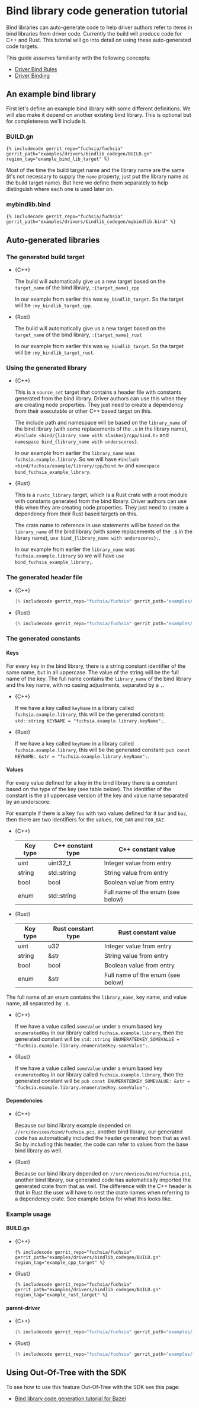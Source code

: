 # Bind library code generation tutorial

Bind libraries can auto-generate code to help driver authors refer to items in
bind libraries from driver code. Currently the build will produce code for C++ and Rust.
This tutorial will go into detail on using these auto-generated code targets.

This guide assumes familiarity with the following concepts:

 * [Driver Bind Rules](/docs/development/drivers/tutorials/bind-rules-tutorial.md)
 * [Driver Binding](/docs/development/drivers/concepts/device_driver_model/driver-binding.md)

## An example bind library

First let's define an example bind library with some different definitions. We will also make it
depend on another existing bind library. This is optional but for completeness we'll include it.

### BUILD.gn

```gn {:.devsite-disable-click-to-copy}
{% includecode gerrit_repo="fuchsia/fuchsia" gerrit_path="examples/drivers/bindlib_codegen/BUILD.gn" region_tag="example_bind_lib_target" %}
```

Most of the time the build target name and the library name are the same (it's
not necessary to supply the `name` property, just put the library name as the build target name).
But here we define them separately to help distinguish where each one is used later on.

### mybindlib.bind

```none {:.devsite-disable-click-to-copy}
{% includecode gerrit_repo="fuchsia/fuchsia" gerrit_path="examples/drivers/bindlib_codegen/mybindlib.bind" %}
```

## Auto-generated libraries

### The generated build target

* {C++}

  The build will automatically give us a new target based on the `target_name` of the bind library,
  `:{target_name}_cpp`

  In our example from earlier this was `my_bindlib_target`. So the target will be
  `:my_bindlib_target_cpp`.

* {Rust}

  The build will automatically give us a new target based on the `target_name` of the bind library,
  `:{target_name}_rust`

  In our example from earlier this was `my_bindlib_target`. So the target will be
  `:my_bindlib_target_rust`.

### Using the generated library

* {C++}

  This is a `source_set` target that contains a header file with constants generated from the
  bind library. Driver authors can use this when they are creating node properties. They just need
  to create a dependency from their executable or other C++ based target on this.

  The include path and namespace will be based on the `library_name` of the bind library (with
  some replacements of the `.`s in the library name),
  `#include <bind/{library_name with slashes}/cpp/bind.h>` and
  `namespace bind_{library_name with underscores}`.

  In our example from earlier the `library_name` was `fuchsia.example.library`. So we will have
  `#include <bind/fuchsia/example/library/cpp/bind.h>` and `namespace bind_fuchsia_example_library`.

* {Rust}

  This is a `rustc_library` target, which is a Rust crate with a root module with constants
  generated from the bind library. Driver authors can use this when they are creating node
  properties. They just need to create a dependency from their Rust based targets on this.

  The crate name to reference in use statements will be based on the `library_name` of the
  bind library (with some replacements of the `.`s in the library name),
  `use bind_{library_name with underscores};`.

  In our example from earlier the `library_name` was `fuchsia.example.library` so we will have
  `use bind_fuchsia_example_library;`.

### The generated header file

* {C++}

  ```cpp {:.devsite-disable-click-to-copy}
  {% includecode gerrit_repo="fuchsia/fuchsia" gerrit_path="examples/drivers/bindlib_codegen/cpp_codegen.h.golden" exclude_regexp="// Copyright.*|// Use of.*|// found in.*" %}
  ```

* {Rust}

  ```rust {:.devsite-disable-click-to-copy}
  {% includecode gerrit_repo="fuchsia/fuchsia" gerrit_path="examples/drivers/bindlib_codegen/rust_codegen.rs.golden" exclude_regexp="// Copyright.*|// Use of.*|// found in.*" %}
  ```

### The generated constants

#### Keys

For every key in the bind library, there is a string constant identifier of the same name,
but in all uppercase. The value of the string will be the full name of the key.
The full name contains the `library_name` of the bind library and the key name, with no
casing adjustments, separated by a `.`.

* {C++}

  If we have a key called `keyName` in a library called `fuchsia.example.library`, this will be the
  generated constant: `std::string KEYNAME = "fuchsia.example.library.keyName";`.

* {Rust}

  If we have a key called `keyName` in a library called `fuchsia.example.library`, this will be the
  generated constant: `pub const KEYNAME: &str = "fuchsia.example.library.keyName";`.

#### Values

For every value defined for a key in the bind library there is a constant based on the type
of the key (see table below). The identifier of the constant is the all uppercase version of
the key and value name separated by an underscore.

For example if there is a key `foo` with two values defined for it `bar` and `baz`, then there are
two identifiers for the values, `FOO_BAR` and `FOO_BAZ`.

* {C++}

  Key type | C++ constant type | C++ constant value
  -------- | ----------------- | ------------------
  uint     | uint32_t          | Integer value from entry
  string   | std::string       | String value from entry
  bool     | bool              | Boolean value from entry
  enum     | std::string       | Full name of the enum (see below)

* {Rust}

  Key type | Rust constant type | Rust constant value
  -------- | ------------------ | ------------------
  uint     | u32                | Integer value from entry
  string   | &str               | String value from entry
  bool     | bool               | Boolean value from entry
  enum     | &str               | Full name of the enum (see below)


The full name of an enum contains the `library_name`, key name, and value name,
all separated by `.`s.

* {C++}

  If we have a value called `someValue` under a enum based key `enumeratedKey` in our library
  called `fuchsia.example.library`, then the generated constant will be
  `std::string ENUMERATEDKEY_SOMEVALUE = "fuchsia.example.library.enumeratedKey.someValue";`.

* {Rust}

  If we have a value called `someValue` under a enum based key `enumeratedKey` in our library
  called `fuchsia.example.library`, then the generated constant will be
  `pub const ENUMERATEDKEY_SOMEVALUE: &str = "fuchsia.example.library.enumeratedKey.someValue";`.

#### Dependencies

* {C++}

  Because our bind library example depended on `//src/devices/bind/fuchsia.pci`, another bind
  library, our generated code has automatically included the header generated from that as well.
  So by including this header, the code can refer to values from the base bind library as well.

* {Rust}

  Because our bind library depended on `//src/devices/bind/fuchsia.pci`, another bind
  library, our generated code has automatically imported the generated crate from that as well.
  The difference with the C++ header is that in Rust the user will have to nest the crate names
  when referring to a dependency crate. See example below for what this looks like.

### Example usage

#### BUILD.gn

* {C++}

  ```gn {:.devsite-disable-click-to-copy}
  {% includecode gerrit_repo="fuchsia/fuchsia" gerrit_path="examples/drivers/bindlib_codegen/BUILD.gn" region_tag="example_cpp_target" %}
  ```

* {Rust}

  ```gn {:.devsite-disable-click-to-copy}
  {% includecode gerrit_repo="fuchsia/fuchsia" gerrit_path="examples/drivers/bindlib_codegen/BUILD.gn" region_tag="example_rust_target" %}
  ```

#### parent-driver

* {C++}

  ```cpp {:.devsite-disable-click-to-copy}
  {% includecode gerrit_repo="fuchsia/fuchsia" gerrit_path="examples/drivers/bindlib_codegen/parent-driver.cc" region_tag="code" %}
  ```

* {Rust}

  ```rust {:.devsite-disable-click-to-copy}
  {% includecode gerrit_repo="fuchsia/fuchsia" gerrit_path="examples/drivers/bindlib_codegen/parent-driver.rs" region_tag="code" %}
  ```

## Using Out-Of-Tree with the SDK

To see how to use this feature Out-Of-Tree with the SDK see this page:

 * [Bind library code generation tutorial for Bazel](/docs/development/sdk/bind-libraries-codegen-bazel.md)
